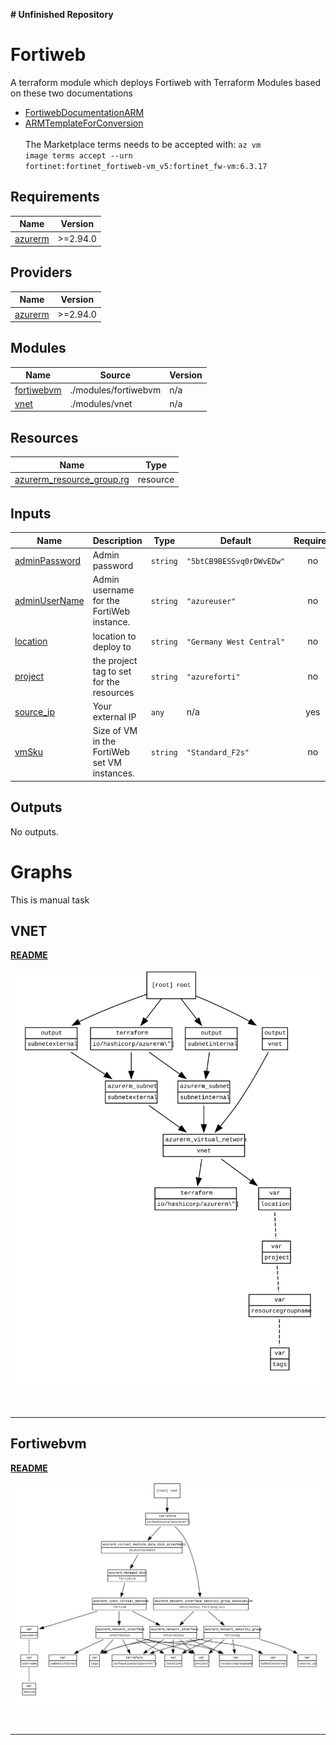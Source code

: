 **# Unfinished Repository**

<!-- BEGIN_TF_DOCS -->
# Fortiweb

A terraform module which deploys Fortiweb with Terraform Modules based on these two documentations
* [FortiwebDocumentationARM](https://docs.fortinet.com/document/fortiweb-public-cloud/latest/deploying-fortiweb-on-azure/403009/deploying-fortiweb-vm-from-arm-template)
* [ARMTemplateForConversion](https://ftnt.blob.core.windows.net/fortiweb-bootstrap-template/azure_bootstrap.json?sv=2020-04-08&st=2022-01-06T01%3A40%3A00Z&se=2025-01-08T01%3A40%3A00Z&sr=b&sp=r&sig=0aRrMzy6zHwbeXQPAvRoE0wjBOnT2ejaeWEv99NrogI%3D)
<br/><br/>
The Marketplace terms needs to be accepted with: <code>az vm image terms accept --urn fortinet:fortinet\_fortiweb-vm\_v5:fortinet\_fw-vm:6.3.17</code>

## Requirements

| Name | Version |
|------|---------|
| <a name="requirement_azurerm"></a> [azurerm](#requirement\_azurerm) | >=2.94.0 |

## Providers

| Name | Version |
|------|---------|
| <a name="provider_azurerm"></a> [azurerm](#provider\_azurerm) | >=2.94.0 |

## Modules

| Name | Source | Version |
|------|--------|---------|
| <a name="module_fortiwebvm"></a> [fortiwebvm](#module\_fortiwebvm) | ./modules/fortiwebvm | n/a |
| <a name="module_vnet"></a> [vnet](#module\_vnet) | ./modules/vnet | n/a |

## Resources

| Name | Type |
|------|------|
| [azurerm_resource_group.rg](https://registry.terraform.io/providers/hashicorp/azurerm/latest/docs/resources/resource_group) | resource |

## Inputs

| Name | Description | Type | Default | Required |
|------|-------------|------|---------|:--------:|
| <a name="input_adminPassword"></a> [adminPassword](#input\_adminPassword) | Admin password | `string` | `"5btCB9BESSvq0rDWvEDw"` | no |
| <a name="input_adminUserName"></a> [adminUserName](#input\_adminUserName) | Admin username for the FortiWeb instance. | `string` | `"azureuser"` | no |
| <a name="input_location"></a> [location](#input\_location) | location to deploy to | `string` | `"Germany West Central"` | no |
| <a name="input_project"></a> [project](#input\_project) | the project tag to set for the resources | `string` | `"azureforti"` | no |
| <a name="input_source_ip"></a> [source\_ip](#input\_source\_ip) | Your external IP | `any` | n/a | yes |
| <a name="input_vmSku"></a> [vmSku](#input\_vmSku) | Size of VM in the FortiWeb set VM instances. | `string` | `"Standard_F2s"` | no |

## Outputs

No outputs.
<!-- END_TF_DOCS -->



# Graphs
This is manual task


## VNET
**[README](./modules/vnet/README.md)**

![Diagramt](./modules/vnet/graph.svg)

<br/>

---

## Fortiwebvm
**[README](./modules/fortiwebvm/README.md)**

![Diagramt](./modules/fortiwebvm/graph.svg)

<br/>

---